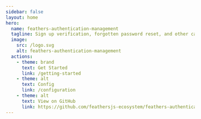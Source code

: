 ```yaml
---
sidebar: false
layout: home
hero:
  name: feathers-authentication-management
  tagline: Sign up verification, forgotten password reset, and other capabilities for local authentication.
  image:
    src: /logo.svg
    alt: feathers-authentication-management
  actions:
    - theme: brand
      text: Get Started
      link: /getting-started
    - theme: alt
      text: Config
      link: /configuration
    - theme: alt
      text: View on GitHub
      link: https://github.com/feathersjs-ecosystem/feathers-authentication-management
---
```

